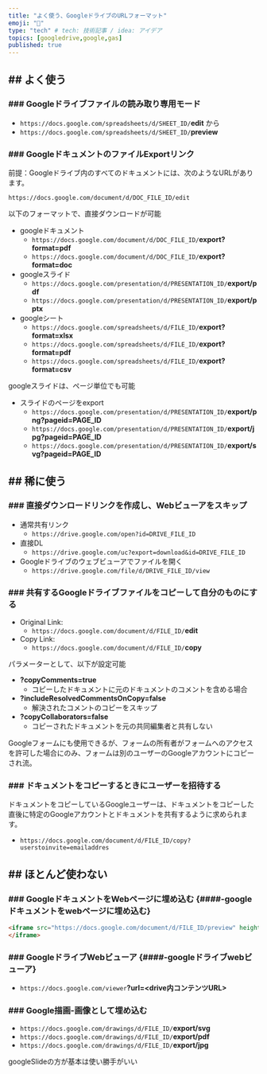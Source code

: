 ```yaml
---
title: "よく使う、GoogleドライブのURLフォーマット"
emoji: "🕌"
type: "tech" # tech: 技術記事 / idea: アイデア
topics: [googledrive,google,gas]
published: true
---
```



## ## よく使う

### ### Googleドライブファイルの読み取り専用モード

* `https://docs.google.com/spreadsheets/d/SHEET_ID/`**edit** から
* `https://docs.google.com/spreadsheets/d/SHEET_ID/`**preview**

### ### GoogleドキュメントのファイルExportリンク

前提：Googleドライブ内のすべてのドキュメントには、次のようなURLがあります。

`https://docs.google.com/document/d/DOC_FILE_ID/edit`

以下のフォーマットで、直接ダウンロードが可能

* googleドキュメント
  * `https://docs.google.com/document/d/DOC_FILE_ID/`**export?format=pdf**
  * `https://docs.google.com/document/d/DOC_FILE_ID/`**export?format=doc**
* googleスライド
  * `https://docs.google.com/presentation/d/PRESENTATION_ID/`**export/pdf**
  * `https://docs.google.com/presentation/d/PRESENTATION_ID/`**export/pptx**
* googleシート
  * `https://docs.google.com/spreadsheets/d/FILE_ID/`**export?format=xlsx**
  * `https://docs.google.com/spreadsheets/d/FILE_ID/`**export?format=pdf**
  * `https://docs.google.com/spreadsheets/d/FILE_ID/`**export?format=csv**

googleスライドは、ページ単位でも可能

* スライドのページをexport
  * `https://docs.google.com/presentation/d/PRESENTATION_ID/`**export/png?pageid=PAGE_ID**
  * `https://docs.google.com/presentation/d/PRESENTATION_ID/`**export/jpg?pageid=PAGE_ID**
  * `https://docs.google.com/presentation/d/PRESENTATION_ID/`**export/svg?pageid=PAGE_ID**

## ## 稀に使う

### ### 直接ダウンロードリンクを作成し、Webビューアをスキップ

* 通常共有リンク
  * `https://drive.google.com/open?id=DRIVE_FILE_ID`
* 直接DL
  * `https://drive.google.com/uc?export=download&id=DRIVE_FILE_ID`
* Googleドライブのウェブビューアでファイルを開く
  * `https://drive.google.com/file/d/DRIVE_FILE_ID/view`

### ### 共有するGoogleドライブファイルをコピーして自分のものにする

* Original Link:
  * `https://docs.google.com/document/d/FILE_ID/`**edit**
* Copy Link:
  * `https://docs.google.com/document/d/FILE_ID/`**copy**

パラメーターとして、以下が設定可能

* **?copyComments=true**
  * コピーしたドキュメントに元のドキュメントのコメントを含める場合
* **?includeResolvedCommentsOnCopy=false**
  * 解決されたコメントのコピーをスキップ
* **?copyCollaborators=false**
  * コピーされたドキュメントを元の共同編集者と共有しない

Googleフォームにも使用できるが、フォームの所有者がフォームへのアクセスを許可した場合にのみ、フォームは別のユーザーのGoogleアカウントにコピーされ流。

### ### ドキュメントをコピーするときにユーザーを招待する

ドキュメントをコピーしているGoogleユーザーは、ドキュメントをコピーした直後に特定のGoogleアカウントとドキュメントを共有するように求められます。

* `https://docs.google.com/document/d/FILE_ID/copy?userstoinvite=emailaddres`

## ## ほとんど使わない

### ### GoogleドキュメントをWebページに埋め込む {####-googleドキュメントをwebページに埋め込む}

```html
<iframe src="https://docs.google.com/document/d/FILE_ID/preview" height="600px" width=“800px" allowfullscreen>
</iframe>
```

### ### GoogleドライブWebビューア {####-googleドライブwebビューア}

* `https://docs.google.com/viewer`**?url=<drive内コンテンツURL>**

### ### Google描画-画像として埋め込む

* `https://docs.google.com/drawings/d/FILE_ID/`**export/svg**
* `https://docs.google.com/drawings/d/FILE_ID/`**export/pdf**
* `https://docs.google.com/drawings/d/FILE_ID/`**export/jpg**

googleSlideの方が基本は使い勝手がいい
